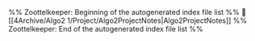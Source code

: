 %% Zoottelkeeper: Beginning of the autogenerated index file list  %%
📄 [[4Archive/Algo2 1/Project/Algo2ProjectNotes|Algo2ProjectNotes]]
%% Zoottelkeeper: End of the autogenerated index file list  %%
